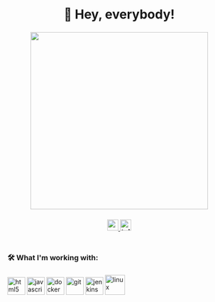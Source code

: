 ###

<h1 align="center">👋 Hey, everybody!</h1>

###

<div align="center">
  <img height="400" width="400" src="https://github.com/AIeksandrKotov/AIeksandrKotov/blob/main/skill-issue-tetris.gif"  />
</div>

###

<h3 align="center">
  <a href="https://www.instagram.com/aleksandrkotov89/">
  <img src="https://img.shields.io/static/v1?message=instagram&logo=instagram&label=&color=C13584&logoColor=white&labelColor=&style=for-the-badge" height="25" alt="youtube logo" />
</a> 
  <a href="https://t.me/AIexander_Kotov" target="_blank">
  <img src="https://img.shields.io/static/v1?message=Telegram&logo=telegram&label=&color=2CA5E0&logoColor=white&labelColor=&style=for-the-badge" height="25" alt="telegram logo" /></a>
</h3>

###

<div align="center">
<img src="https://komarev.com/ghpvc/?username=AIeksandrKotov&style=flat-square&color=green" alt=""/>
</div>

###
 
<h3 align="left">🛠 What I'm working with:</h3>

###

<p>
<img src="https://cdn.jsdelivr.net/gh/devicons/devicon/icons/html5/html5-original.svg" alt="html5" width="40" height="40"/>
<img src="https://cdn.jsdelivr.net/gh/devicons/devicon/icons/javascript/javascript-original.svg" alt="javascript" width="40" height="40"/>
<img src="https://www.underworldcode.org/content/images/size/w600/2020/08/Moby-logo-1.png" alt="docker" width="40" height="40"/>
<img src="https://www.vectorlogo.zone/logos/git-scm/git-scm-icon.svg" alt="git" width="40" height="40"/>
<img src="https://www.vectorlogo.zone/logos/jenkins/jenkins-icon.svg" alt="jenkins" width="40" height="40"/>
<img src="https://i.pinimg.com/originals/c7/b8/11/c7b8113247fecd83bd9b5ed5bd3f34d5.png" alt="linux" width="45" height="45"/> 
</p>

